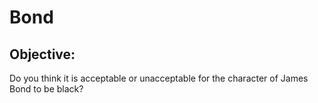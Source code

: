 # Bond
## Objective:
Do you think it is acceptable or unacceptable for the character of James Bond to be black?

